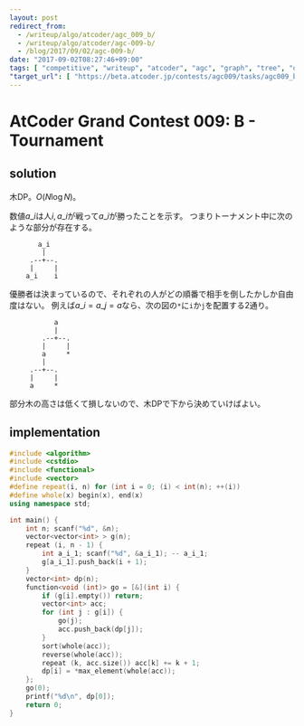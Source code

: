 ```yaml
---
layout: post
redirect_from:
  - /writeup/algo/atcoder/agc_009_b/
  - /writeup/algo/atcoder/agc-009-b/
  - /blog/2017/09/02/agc-009-b/
date: "2017-09-02T08:27:46+09:00"
tags: [ "competitive", "writeup", "atcoder", "agc", "graph", "tree", "dp" ]
"target_url": [ "https://beta.atcoder.jp/contests/agc009/tasks/agc009_b" ]
---
```


# AtCoder Grand Contest 009: B - Tournament

## solution

木DP。$O(N \log N)$。

数値$a\_i$は人$i, a\_i$が戦って$a\_i$が勝ったことを示す。
つまりトーナメント中に次のような部分が存在する。

```
       a_i
        |
     .--+--.
     |     |
    a_i    i
```

優勝者は決まっているので、それぞれの人がどの順番で相手を倒したかしか自由度はない。
例えば$a\_i = a\_j = a$なら、次の図の`*`に`i`か`j`を配置する$2$通り。

```
           a
           |
        .--+--.
        |     |
        a     *
        |
     .--+--.
     |     |
     a     *
```

部分木の高さは低くて損しないので、木DPで下から決めていけばよい。

## implementation

``` c++
#include <algorithm>
#include <cstdio>
#include <functional>
#include <vector>
#define repeat(i, n) for (int i = 0; (i) < int(n); ++(i))
#define whole(x) begin(x), end(x)
using namespace std;

int main() {
    int n; scanf("%d", &n);
    vector<vector<int> > g(n);
    repeat (i, n - 1) {
        int a_i_1; scanf("%d", &a_i_1); -- a_i_1;
        g[a_i_1].push_back(i + 1);
    }
    vector<int> dp(n);
    function<void (int)> go = [&](int i) {
        if (g[i].empty()) return;
        vector<int> acc;
        for (int j : g[i]) {
            go(j);
            acc.push_back(dp[j]);
        }
        sort(whole(acc));
        reverse(whole(acc));
        repeat (k, acc.size()) acc[k] += k + 1;
        dp[i] = *max_element(whole(acc));
    };
    go(0);
    printf("%d\n", dp[0]);
    return 0;
}
```
